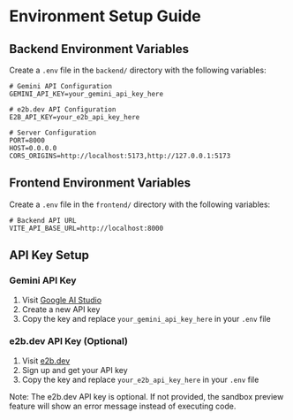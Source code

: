 # Environment Setup Guide

## Backend Environment Variables

Create a `.env` file in the `backend/` directory with the following variables:

```env
# Gemini API Configuration
GEMINI_API_KEY=your_gemini_api_key_here

# e2b.dev API Configuration  
E2B_API_KEY=your_e2b_api_key_here

# Server Configuration
PORT=8000
HOST=0.0.0.0
CORS_ORIGINS=http://localhost:5173,http://127.0.0.1:5173
```

## Frontend Environment Variables

Create a `.env` file in the `frontend/` directory with the following variables:

```env
# Backend API URL
VITE_API_BASE_URL=http://localhost:8000
```

## API Key Setup

### Gemini API Key
1. Visit [Google AI Studio](https://makersuite.google.com/app/apikey)
2. Create a new API key
3. Copy the key and replace `your_gemini_api_key_here` in your `.env` file

### e2b.dev API Key (Optional)
1. Visit [e2b.dev](https://e2b.dev)
2. Sign up and get your API key
3. Copy the key and replace `your_e2b_api_key_here` in your `.env` file

Note: The e2b.dev API key is optional. If not provided, the sandbox preview feature will show an error message instead of executing code.

